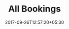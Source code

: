 ---
title: "All Bookings"
date: 2017-09-26T12:57:20+05:30
draft: false
layout: bookingsall
property: "Casa Candolim"
status: "In Process"
url: /bookings/all/casa-candolim/
slug: "casa-candolim/"

mainmenu:
 bookings: true
 all: true
---